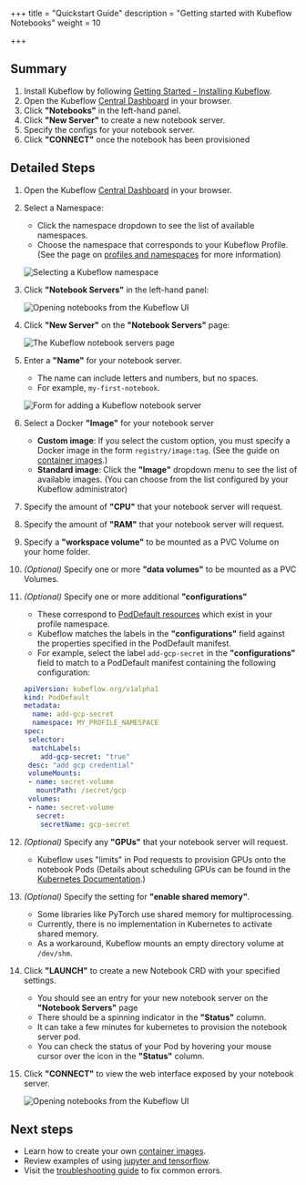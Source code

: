 +++
title = "Quickstart Guide"
description = "Getting started with Kubeflow Notebooks"
weight = 10
                    
+++

## Summary

1. Install Kubeflow by following [Getting Started - Installing Kubeflow](/docs/started/installing-kubeflow/).
2. Open the Kubeflow [Central Dashboard](/docs/components/central-dash/) in your browser.
3. Click __"Notebooks"__ in the left-hand panel.
4. Click __"New Server"__ to create a new notebook server.
5. Specify the configs for your notebook server.
6. Click  __"CONNECT"__ once the notebook has been provisioned

## Detailed Steps

1. Open the Kubeflow [Central Dashboard](/docs/components/central-dash/) in your browser.

2. Select a Namespace:
    - Click the namespace dropdown to see the list of available namespaces.
    - Choose the namespace that corresponds to your Kubeflow Profile.
      (See the page on [profiles and namespaces](/docs/components/central-dash/profiles/) for more information)

   <img src="/docs/images/notebooks-namespace.png"
   alt="Selecting a Kubeflow namespace"
   class="mt-3 mb-3 border rounded">

3. Click __"Notebook Servers"__ in the left-hand panel:

   <img src="/docs/images/jupyterlink.png"
   alt="Opening notebooks from the Kubeflow UI"
   class="mt-3 mb-3 border rounded">

4. Click __"New Server"__ on the __"Notebook Servers"__ page:

   <img src="/docs/images/add-notebook-server.png"
   alt="The Kubeflow notebook servers page"
   class="mt-3 mb-3 border rounded">

5. Enter a __"Name"__ for your notebook server.
    - The name can include letters and numbers, but no spaces.
    - For example, `my-first-notebook`.

   <img src="/docs/images/new-notebook-server.png"
   alt="Form for adding a Kubeflow notebook server"
   class="mt-3 mb-3 border rounded">

6. Select a Docker __"Image"__ for your notebook server
    - __Custom image__: If you select the custom option, you must specify a Docker image in  the form `registry/image:tag`.
      (See the guide on [container images](/docs/components/notebooks/container-images/).)
    - __Standard image__: Click the __"Image"__ dropdown menu to see the list of available images.
      (You can choose from the list configured by your Kubeflow administrator)

7. Specify the amount of __"CPU"__ that your notebook server will request.

8. Specify the amount of __"RAM"__ that your notebook server will request.

9. Specify a __"workspace volume"__ to be mounted as a PVC Volume on your home folder.

10. *(Optional)* Specify one or more __"data volumes"__ to be mounted as a PVC Volumes.

11. *(Optional)* Specify one or more additional __"configurations"__
    - These correspond to [PodDefault resources](https://github.com/kubeflow/kubeflow/blob/master/components/admission-webhook/README.md) which exist in your profile namespace.
    - Kubeflow matches the labels in the __"configurations"__ field against the properties specified in the PodDefault manifest.
    - For example, select the label `add-gcp-secret` in the __"configurations"__ field to match to a PodDefault manifest containing the following configuration:
    ```yaml
    apiVersion: kubeflow.org/v1alpha1
    kind: PodDefault
    metadata:
      name: add-gcp-secret
      namespace: MY_PROFILE_NAMESPACE
    spec:
     selector:
      matchLabels:
        add-gcp-secret: "true"
     desc: "add gcp credential"
     volumeMounts:
     - name: secret-volume
       mountPath: /secret/gcp
     volumes:
     - name: secret-volume
       secret:
        secretName: gcp-secret
    ```

12. *(Optional)* Specify any __"GPUs"__ that your notebook server will request.
    - Kubeflow uses "limits" in Pod requests to provision GPUs onto the notebook Pods
      (Details about scheduling GPUs can be found in the [Kubernetes Documentation](https://kubernetes.io/docs/tasks/manage-gpus/scheduling-gpus/).)

13. *(Optional)* Specify the setting for __"enable shared memory"__.
    - Some libraries like PyTorch use shared memory for multiprocessing.
    - Currently, there is no implementation in Kubernetes to activate shared memory.
    - As a workaround, Kubeflow mounts an empty directory volume at `/dev/shm`.

14. Click __"LAUNCH"__ to create a new Notebook CRD with your specified settings.
    - You should see an entry for your new notebook server on the __"Notebook Servers"__ page
    - There should be a spinning indicator in the __"Status"__ column.
    - It can take a few minutes for kubernetes to provision the notebook server pod.
    - You can check the status of your Pod by hovering your mouse cursor over the icon in the __"Status"__ column.

15. Click __"CONNECT"__ to view the web interface exposed by your notebook server.

    <img src="/docs/images/notebook-servers.png"
    alt="Opening notebooks from the Kubeflow UI"
    class="mt-3 mb-3 border rounded">

## Next steps

- Learn how to create your own [container images](/docs/components/notebooks/container-images/).
- Review examples of using [jupyter and tensorflow](/docs/components/notebooks/jupyter-tensorflow-examples/).
- Visit the [troubleshooting guide](/docs/components/notebooks/troubleshooting) to fix common errors.
